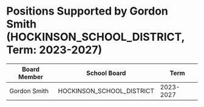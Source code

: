# Positions Supported by Gordon Smith (HOCKINSON_SCHOOL_DISTRICT, Term: 2023-2027)

| Board Member | School Board | Term |
|--------------|--------------|------|
| Gordon Smith | HOCKINSON_SCHOOL_DISTRICT | 2023-2027 |


